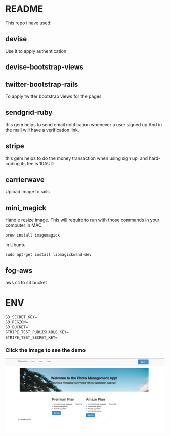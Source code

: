 # README

This repo i have used:

## devise

Use it to apply authentication

## devise-bootstrap-views

## twitter-bootstrap-rails

To apply twitter bootstrap views for the pages

## sendgrid-ruby

this gem helps to send email notification whenever a user signed up
And in the mail will have a verification link.

## stripe

this gem helps to do the money transaction when using sign up, and hard-coding its fee is 10AUD

## carrierwave

Upload image to rails

## mini_magick

Handle resize image. This will require to run with those commands in your computer
in MAC

```
brew install imagemagick
```

in Ubuntu

```
sudo apt-get install libmagickwand-dev
```

## fog-aws

aws cli to s3 bucket

# ENV

```S3_ACCESS_KEY=
S3_SECRET_KEY=
S3_REGION=
S3_BUCKET=
STRIPE_TEST_PUBLISHABLE_KEY=
STRIPE_TEST_SECRET_KEY=
```

### Click the image to see the demo

[![LINK_DEMO](./demo.png)](https://youtu.be/Tcvx7owz6M4)
